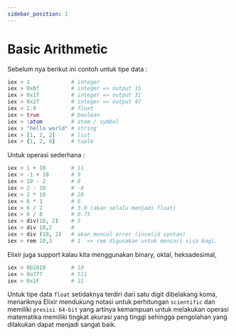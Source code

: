 ```yaml
---
sidebar_position: 1
---
```


# Basic Arithmetic

Sebelum nya berikut ini contoh untuk tipe data :

```elixir
iex > 1             # integer
iex > 0x0f          # integer => output 15
iex > 0x1f          # integer => output 31
iex > 0x2f          # integer => output 47
iex > 2.9           # float
iex > true          # boolean
iex > :atom         # atom / symbol
iex > "hello world" # string
iex > [1, 2, 2]     # list
iex > {1, 2, 8}     # tuple  
```

Untuk operasi sederhana :
```elixir
iex > 1 + 10        # 11
iex > -1 + 10       # 9
iex > 10 - 2        # 8
iex > 2 - 10        # -8
iex > 2 * 10        # 20
iex > 6 * 1         # 6
iex > 6 / 2         # 3.0 (akan selalu menjadi float)
iex > 6 / 8         # 0.75
iex > div(10, 2)    # 5
iex > div 10,2      #
iex > div (10, 2)   # akan muncul error (invalid syntax)
iex > rem 10,3      # 1  => rem digunakan untuk mencari sisa bagi. 
```

Elixir juga support kalau kita menggunakan binary, oktal, heksadesimal, 
```elixir
iex > 0b1010        # 10
iex > 0o777         # 511
iex > 0x1F          # 31
```

Untuk tipe data `float` setidaknya terdiri dari satu digit dibelakang koma, menariknya Elixir mendukung notasi untuk perhitungan `scientific` dan  memiliki `presisi 64-bit` yang artinya kemampuan untuk melakukan operasi matematika memiliki tingkat akurasi yang tinggi sehingga pengolahan yang dilakukan dapat menjadi sangat baik. 

